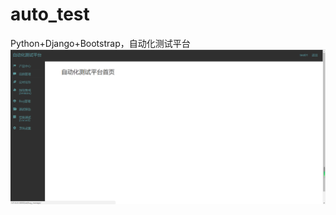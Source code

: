 # auto_test
Python+Django+Bootstrap，自动化测试平台
![home](https://github.com/kyrie-Kuang/auto_test/blob/master/QQ%E5%9B%BE%E7%89%8720191217103125.png)
